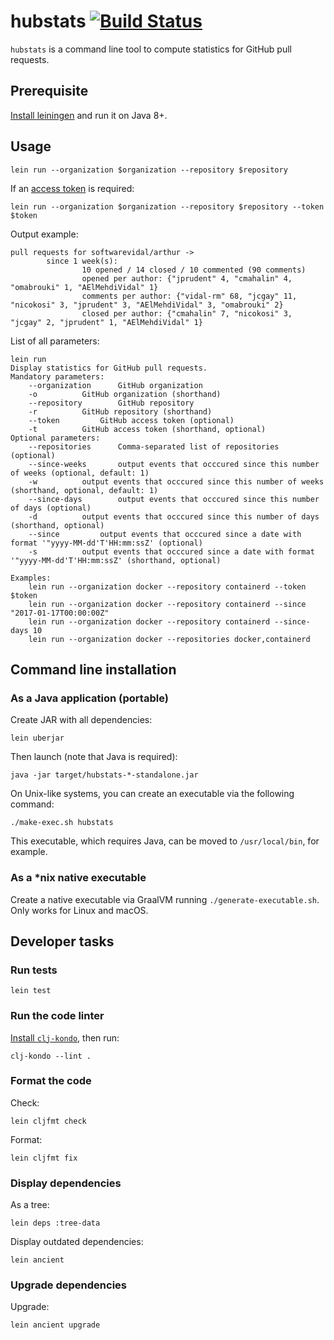 # hubstats [![Build Status](https://travis-ci.org/nicokosi/hubstats.svg?branch=master)](https://travis-ci.org/nicokosi/hubstats)

`hubstats` is a command line tool to compute statistics for GitHub pull requests.

## Prerequisite

[Install leiningen](http://leiningen.org/#install) and run it on Java 8+.

## Usage

```shell
lein run --organization $organization --repository $repository
```

If an [access token](https://help.github.com/articles/creating-an-access-token-for-command-line-use/) is required:

```shell
lein run --organization $organization --repository $repository --token $token
```

Output example:

```shell
pull requests for softwarevidal/arthur ->
        since 1 week(s):
                10 opened / 14 closed / 10 commented (90 comments)
                opened per author: {"jprudent" 4, "cmahalin" 4, "omabrouki" 1, "AElMehdiVidal" 1}
                comments per author: {"vidal-rm" 68, "jcgay" 11, "nicokosi" 3, "jprudent" 3, "AElMehdiVidal" 3, "omabrouki" 2}
                closed per author: {"cmahalin" 7, "nicokosi" 3, "jcgay" 2, "jprudent" 1, "AElMehdiVidal" 1}
```

List of all parameters:

```shell
lein run
Display statistics for GitHub pull requests.
Mandatory parameters:
	--organization		GitHub organization
	-o			GitHub organization (shorthand)
	--repository		GitHub repository
	-r			GitHub repository (shorthand)
	--token			GitHub access token (optional)
	-t			GitHub access token (shorthand, optional)
Optional parameters:
	--repositories		Comma-separated list of repositories (optional)
	--since-weeks		output events that occcured since this number of weeks (optional, default: 1)
	-w			output events that occcured since this number of weeks (shorthand, optional, default: 1)
	--since-days		output events that occcured since this number of days (optional)
	-d			output events that occcured since this number of days (shorthand, optional)
	--since			output events that occcured since a date with format '"yyyy-MM-dd'T'HH:mm:ssZ' (optional)
	-s			output events that occcured since a date with format '"yyyy-MM-dd'T'HH:mm:ssZ' (shorthand, optional)

Examples:
	lein run --organization docker --repository containerd --token $token
	lein run --organization docker --repository containerd --since "2017-01-17T00:00:00Z"
	lein run --organization docker --repository containerd --since-days 10
	lein run --organization docker --repositories docker,containerd
```

## Command line installation

### As a Java application (portable)

Create JAR with all dependencies:

```shell
lein uberjar
```

Then launch (note that Java is required):

```shell
java -jar target/hubstats-*-standalone.jar
```

On Unix-like systems, you can create an executable via the following command:

```shell
./make-exec.sh hubstats
```

This executable, which requires Java, can be moved to `/usr/local/bin`, for example.

### As a *nix native executable

Create a native executable via GraalVM running `./generate-executable.sh`. Only works for Linux and macOS.

## Developer tasks

### Run tests

```shell
lein test
```

### Run the code linter

[Install `clj-kondo`](https://github.com/borkdude/clj-kondo/blob/master/doc/install.md), then run:

```shell
clj-kondo --lint .
```

### Format the code

Check:

```shell
lein cljfmt check
```

Format:

```shell
lein cljfmt fix
```

### Display dependencies

As a tree:

```shell
lein deps :tree-data
```

Display outdated dependencies:

```shell
lein ancient
```

### Upgrade dependencies

Upgrade:

```shell
lein ancient upgrade
```
